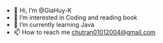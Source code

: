 - 👋 Hi, I’m @GiaHuy-K
- 👀 I’m interested in Coding and reading book
- 🌱 I’m currently learning Java
- 📫 How to reach me chutran01012004@gmail.com

<!---
GiaHuy-K/GiaHuy-K is a ✨ special ✨ repository because its `README.md` (this file) appears on your GitHub profile.
You can click the Preview link to take a look at your changes.
--->
